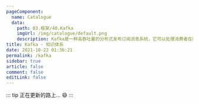 ```yaml
---
pageComponent: 
  name: Catalogue
  data: 
    path: 03.框架/40.Kafka
    imgUrl: /img/catalogue/default.png
    description: Kafka是一种高吞吐量的分布式发布订阅消息系统，它可以处理消费者在网站中的所有动作流数据。
title: Kafka - 知识体系
date: 2021-10-22 01:36:21
permalink: /kafka
sidebar: true
article: false
comment: false
editLink: false
---
```


::: tip
正在更新的路上... :smile:
:::